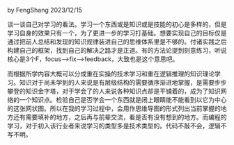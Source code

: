 by FengShang 2023/12/15

谈一谈自己对学习的看法。学习一个东西或是知识或是技能的初心是多样的，但是学习自身的效果只有一个，为了更进一步的学习打基础。想要实现自己的目标仅是通过把前人总结和发现的知识规律装进自己的思维体系里是不够的。付诸实践之后构建自己的框架，找到自己的解决之路才是正道。有的方法论提到刻意练习，听说核心是3个F，focus-->fix-->feedback，大致也是这个意思吧。

而根据所学内容大概可以分成重在实操的技术学习和重在逻辑推理的知识理论学习。知识对于尚未学到的人来说是有层级结构的需要循序渐进地掌握，是需要步步攀登的知识金字塔，对于学会了的人来说各种知识点却是平铺着的，成为了知识网络的一个知识点。检验自己是否学会一个东西就是闭上眼睛能不能看到以它为中心的这张网状图。所以在我的学习过程中，会用作思维导图的形式列出当前掌握的地方还有需要填补的地方，之后再与前辈交流，看是否有没有想到的地方。而编程的学习，对于初入该行业者来说学习的类型多是技术类型的。代码不敲不会，逻辑不写不明。